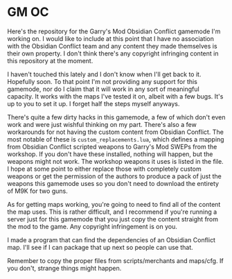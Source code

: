 # GM OC

Here's the repository for the Garry's Mod Obsidian Conflict gamemode I'm working on. I would like to include at this point that I have no association with the Obsidian Conflict team and any content they made themselves is their own property. I don't think there's any copyright infringing content in this repository at the moment.

I haven't touched this lately and I don't know when I'll get back to it. Hopefully soon. To that point I'm not providing any support for this gamemode, nor do I claim that it will work in any sort of meaningful capacity. It works with the maps I've tested it on, albeit with a few bugs. It's up to you to set it up. I forget half the steps myself anyways.

There's quite a few dirty hacks in this gamemode, a few of which don't even work and were just wishful thinking on my part. There's also a few workarounds for not having the custom content from Obsidian Conflict. The most notable of these is `custom_replacements.lua`, which defines a mapping from Obsidian Conflict scripted weapons to Garry's Mod SWEPs from the workshop. If you don't have these installed, nothing will happen, but the weapons might not work. The workshop weapons it uses is listed in the file. I hope at some point to either replace those with completely custom weapons or get the permission of the authors to produce a pack of just the weapons this gamemode uses so you don't need to download the entirety of M9K for two guns.

As for getting maps working, you're going to need to find all of the content the map uses. This is rather difficult, and I recommend if you're running a server just for this gamemode that you just copy the content straight from the mod to the game. Any copyright infringement is on you.

I made a program that can find the dependencies of an Obsidian Conflict map. I'll see if I can package that up next so people can use that. 

Remember to copy the proper files from scripts/merchants and maps/cfg. If you don't, strange things might happen.
